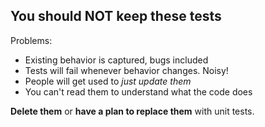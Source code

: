 ## You should NOT keep these tests

Problems:

* Existing behavior is captured, bugs included
* Tests will fail whenever behavior changes. Noisy!
* People will get used to _just update them_
* You can't read them to understand what the code does

**Delete them** or **have a plan to replace them** with unit tests.
